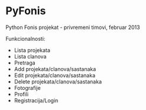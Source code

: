 PyFonis
=======

Python Fonis projekat - privremeni timovi, februar 2013

Funkcionalnosti:
- Lista projekata
- Lista clanova
- Pretraga
- Add projekata/clanova/sastanaka
- Edit projekata/clanova/sastanaka
- Delete projekata/clanova/sastanaka
- Fotografije
- Profili
- Registracija/Login
